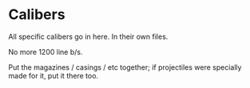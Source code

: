 # Calibers

All specific calibers go in here. In their own files.

No more 1200 line b/s.

Put the magazines / casings / etc together; if projectiles were specially made for it, put it there too.
